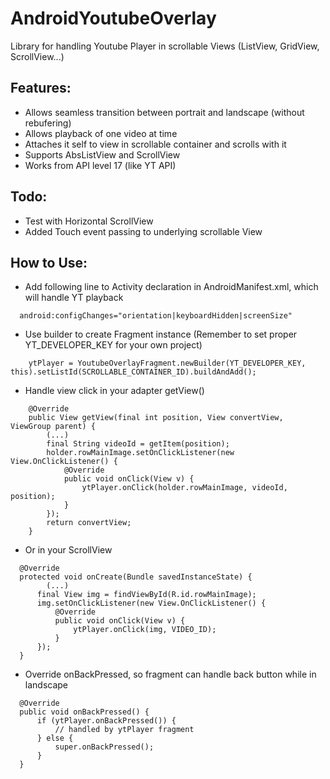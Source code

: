 AndroidYoutubeOverlay
=====================

Library for handling Youtube Player in scrollable Views (ListView, GridView, ScrollView...)

Features:
---------

* Allows seamless transition between portrait and landscape (without rebufering)
* Allows playback of one video at time
* Attaches it self to view in scrollable container and scrolls with it
* Supports AbsListView and ScrollView
* Works from API level 17 (like YT API)

Todo:
-----

* Test with Horizontal ScrollView
* Added Touch event passing to underlying scrollable View

How to Use:
-----------

- Add following line to Activity declaration in AndroidManifest.xml, which will handle YT playback
```
  android:configChanges="orientation|keyboardHidden|screenSize"
```

- Use builder to create Fragment instance (Remember to set proper YT_DEVELOPER_KEY for your own project)
```
    ytPlayer = YoutubeOverlayFragment.newBuilder(YT_DEVELOPER_KEY, this).setListId(SCROLLABLE_CONTAINER_ID).buildAndAdd();
```

- Handle view click in your adapter getView()
```
    @Override
    public View getView(final int position, View convertView, ViewGroup parent) {
        (...)
        final String videoId = getItem(position);
        holder.rowMainImage.setOnClickListener(new View.OnClickListener() {
            @Override
            public void onClick(View v) {
                ytPlayer.onClick(holder.rowMainImage, videoId, position);
            }
        });
        return convertView;
    }
```

- Or in your ScrollView
```
  @Override
  protected void onCreate(Bundle savedInstanceState) {
        (...)
      final View img = findViewById(R.id.rowMainImage);
      img.setOnClickListener(new View.OnClickListener() {
          @Override
          public void onClick(View v) {
              ytPlayer.onClick(img, VIDEO_ID);
          }
      });
  }
```

- Override onBackPressed, so fragment can handle back button while in landscape
```
  @Override
  public void onBackPressed() {
      if (ytPlayer.onBackPressed()) {
          // handled by ytPlayer fragment
      } else {
          super.onBackPressed();
      }
  }
```
